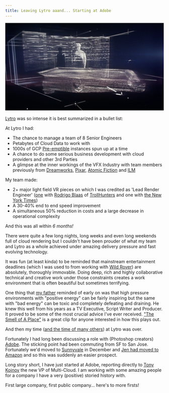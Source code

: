 ```yaml
---
title: Leaving Lytro aaand... Starting at Adobe
---
```


<img src="assets/images/lytro.png"/>

[Lytro](lytro.com) was so intense it is best summarized in a bullet list:

At Lytro I had:
- The chance to manage a team of 8 Senior Engineers
- Petabytes of Cloud Data to work with
- 1000s of GCP [Pre-emptible](https://cloud.google.com/compute/docs/instances/preemptible) instances spun up at a time
- A chance to do some serious business development with cloud providers and other 3rd Parties
- A glimpse at the inner workings of the VFX Industry with team members previously from [Dreamworks](http://www.dreamworksanimation.com/), [Pixar](https://www.pixar.com/), [Atomic Fiction](http://www.atomicfiction.com/) and [ILM](https://www.ilm.com/)

My team made:
- 2+ major light field VR pieces on which I was credited as 'Lead Render Engineer' ([one](https://www.hollywoodreporter.com/behind-screen/lytro-launches-light-field-tool-aimed-at-animated-virtual-reality-1047208) with [Rodrigo Blaas](https://www.imdb.com/name/nm1174214/) of [TrollHunters](https://www.youtube.com/watch?v=J2oNgZlbSKI) and one with [the New York Times](https://www.nytimes.com/2017/11/03/opinion/cochlear-implant-sound-music.html))
- A 30-40% end to end speed improvement
- A simultaneous 50% reduction in costs and a large decrease in operational complexity

And this was all within *6 months!*

There were quite a few long nights, long weeks and even long weekends full of cloud rendering but I couldn't have been prouder of what my team and Lytro as a whole achieved under amazing delivery pressure and fast evolving technology.

It was fun (at least kinda) to be reminded that mainstream entertainment deadlines (which I was used to from working with [Wild Rover](http://wild-rover.com/)) are absolutely, thoroughly immovable. Doing deep, rich and highly collaborative technical and creative work under those constraints creates a work environment that is often beautiful but sometimes terrifying.

One thing that [my father](https://en.wikipedia.org/wiki/Philip_Morrow) reminded of early on was that high pressure environments with "positive energy" can be fairly inspiring but the same with "bad energy" can be toxic and completely defeating and draining. He knew this well from his years as a TV Executive, Script Writer and Producer. It proved to be some of the most crucial advice I've ever received. ["The Smell of A Place"](https://www.youtube.com/watch?v=UUddgE8rI0E) is a great clip for anyone interested in how this plays out.

And then my time ([and the time of many others](https://techcrunch.com/2018/03/27/lytro-is-shutting-down/)) at Lytro was over.

Fortunately I had long been discussing a role with (Photoshop creators) [Adobe](https://www.adobe.com/). The sticking point had been commuting from SF to San Jose. Fortunately we'd moved to [Sunnyvale](https://goo.gl/maps/bPWiKBy4ETG2) in December and [Jen had moved to Amazon](http://www.donotlick.com/2018/03/07/joining-amazon-to-talk-to-some-robots/) and so this was suddenly an easier prospect.

Long story short, I have just started at Adobe, reporting directly to [Tony Koinov](http://blogs.adobe.com/adobelife/2018/03/28/meet-tony-koinov/) the new VP of Multi-Cloud. I am working with some amazing people for a company I have a very (positive) storied history with.

First large company, first public company... here's to more firsts!
